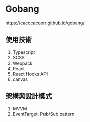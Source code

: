 # Gobang

https://cacocacoon.github.io/gobang/

## 使用技術
1. Typescript
2. SCSS
3. Webpack
4. React
5. React Hooks API
6. canvas

## 架構與設計模式
1. MVVM
2. EventTarget, Pub/Sub pattern
